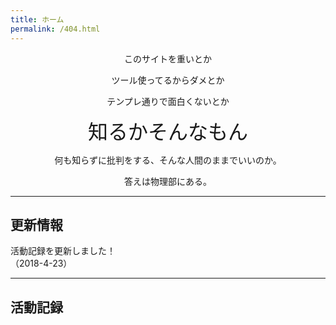 ```yaml
---
title: ホーム
permalink: /404.html
---
```

<!--
[<img src="https://github.com/goodroot/hugo-classic/raw/master/images/partywizard.gif" style="max-width:15%;min-width:40px;float:right;" alt="Github repo" />](https://github.com/goodroot/hugo-classic)
-->
<div style="text-align: center;">
このサイトを重いとか  

ツール使ってるからダメとか  

テンプレ通りで面白くないとか

<font size="6">知るかそんなもん</font><br>

何も知らずに批判をする、そんな人間のままでいいのか。  

答えは物理部にある。

</div>
<hr/>

## 更新情報

活動記録を更新しました！  
（2018-4-23）

<hr/>

## 活動記録
<br>
